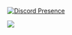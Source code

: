 [![Discord Presence](https://lanyard.cnrad.dev/api/246632397863387139)](https://discord.com/users/246632397863387139)

![](https://komarev.com/ghpvc/?regenmantel)
<!---
yolydev/yolydev is a ✨ special ✨ repository because its `README.md` (this file) appears on your GitHub profile.
You can click the Preview link to take a look at your changes.
--->
